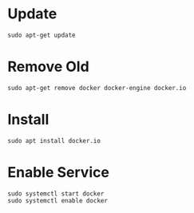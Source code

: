# Update 
    
    sudo apt-get update

# Remove Old 
    
    sudo apt-get remove docker docker-engine docker.io
# Install 

    sudo apt install docker.io

# Enable Service

    sudo systemctl start docker
    sudo systemctl enable docker
